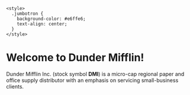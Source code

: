 <html>
  <head>
    <link rel="stylesheet" 
          href="https://maxcdn.bootstrapcdn.com/bootstrap/3.3.7/css/bootstrap.min.css">

    <style>
      .jumbotron {
        background-color: #e6ffe6;
        text-align: center;
      }
    </style>
  </head>

  <body>
    <div class="jumbotron">
      <h1>Welcome to Dunder Mifflin!</h1>
      <p>
        Dunder Mifflin Inc. (stock symbol <strong>DMI</strong>) is
        a micro-cap regional paper and office supply distributor with
        an emphasis on servicing small-business clients.
      </p>
    </div>
  </body>
</html>
